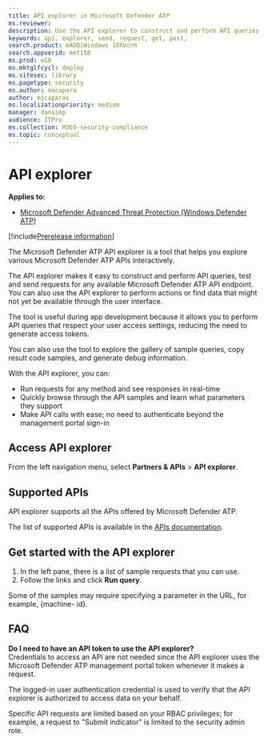 ```yaml
---
title: API explorer in Microsoft Defender ATP  
ms.reviewer: 
description: Use the API explorer to construct and perform API queries, test and send requests for any available API
keywords: api, explorer, send, request, get, post, 
search.product: eADQiWindows 10XVcnh
search.appverid: met150
ms.prod: w10
ms.mktglfcycl: deploy
ms.sitesec: library
ms.pagetype: security
ms.author: macapara
author: mjcaparas
ms.localizationpriority: medium
manager: dansimp
audience: ITPro
ms.collection: M365-security-compliance 
ms.topic: conceptual
---
```


# API explorer
**Applies to:**
- [Microsoft Defender Advanced Threat Protection (Windows Defender ATP)](https://go.microsoft.com/fwlink/p/?linkid=2069559)

[!include[Prerelease information](prerelease.md)]

The Microsoft Defender ATP API explorer is a tool that helps you explore various Microsoft Defender ATP APIs interactively. 

The API explorer makes it easy to construct and perform API queries, test and send requests for any available Microsoft Defender ATP API endpoint. You can also use the API explorer to perform actions or find data that might not yet be available through the user interface.

The tool is useful during app development because it allows you to perform API queries that respect your user access settings, reducing the need to generate access tokens. 

You can also use the tool to explore the gallery of sample queries, copy result code samples, and generate debug information.

With the API explorer, you can:

- Run requests for any method and see responses in real-time
- Quickly browse through the API samples and learn what parameters they support
- Make API calls with ease; no need to authenticate beyond the management portal sign-in

## Access API explorer
From the left navigation menu, select **Partners & APIs** > **API explorer**.

## Supported APIs 
API explorer supports all the APIs offered by Microsoft Defender ATP.
  
The list of supported APIs is available in the [APIs documentation](https://docs.microsoft.com/windows/security/threat-protection/microsoft-defender-atp/apis-intro). 

## Get started with the API explorer
1. In the left pane, there is a list of sample requests that you can use. 
2. Follow the links and click **Run query**. 

Some of the samples may require specifying a parameter in the URL, for example, {machine- id}.

## FAQ
**Do I need to have an API token to use the API explorer?** <br>
Credentials to access an API are not needed since the API explorer uses the Microsoft Defender ATP management portal token whenever it makes a request.

The logged-in user authentication credential is used to verify that the API explorer is authorized to access data on your behalf.

Specific API requests are limited based on your RBAC privileges; for example, a request to "Submit indicator" is limited to the security admin role. 
